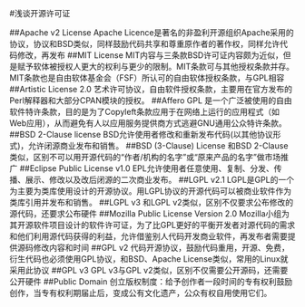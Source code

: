 #浅谈开源许可证

##Apache v2 License
Apache Licence是著名的非盈利开源组织Apache采用的协议，协议和BSD类似，同样鼓励代码共享和尊重原作者的著作权，同样允许代码修改，再发布
##MIT License
MIT内容与三条款BSD许可证内容颇为近似，但是赋予软体被授权人更大的权利与更少的限制。MIT条款可与其他授权条款并存。MIT条款也是自由软体基金会（FSF）所认可的自由软体授权条款，与GPL相容
##Artistic License 2.0
艺术许可协议，自由软件授权条款，主要用在官方发布的Perl解释器和大部分CPAN模块的授权。
##Affero GPL
是一个广泛被使用的自由软件特许条款，目的是为了Copyleft条款应用于在网络上运行的应用程式（如Web应用），从而避免有人以应用服务提供商方式逃避GNU通用公众特许条款。
##BSD 2-Clause license
BSD允许使用者修改和重新发布代码(以其他协议形式)，允许闭源商业发布和销售。
##BSD (3-Clause) License
和BSD 2-Clause类似，区别不可以用开源代码的“作者/机构的名字”或“原来产品的名字”做市场推广
##Eclipse Public License v1.0
EPL允许使用者任意使用、复制、分发、传播、展示、修改以及改后闭源的二次商业发布。
##LGPL v2.1
LGPL是GPL的一个为主要为类库使用设计的开源协议。用LGPL协议的开源代码可以被商业软件作为类库引用并发布和销售。
##LGPL v3
和LGPL v2类似，区别不仅要求公布修改的源代码，还要求公布硬件
##Mozilla Public License Version 2.0
Mozilla小组为其开源软件项目设计的软件许可证，为了比GPL更好的平衡开发者对源代码的需求和他们利用源代码获得的利益，允许借鉴别人代码开发商业软件，再发布者需要提供源码修改内容和时间
##GPL v2
代码开源协议，鼓励代码重用，开源、免费，衍生代码也必须使用GPL协议，和BSD、Apache License类似，常用的Linux就采用此协议
##GPL v3
GPL v3与GPL v2类似，区别不仅需要公开源码，还需要公开硬件
##Public Domain
创立版权制度：给予创作者一段时间的专有权利鼓励创作，当专有权利期届止后，变成公有文化遗产，公众有权自用使用它们。
